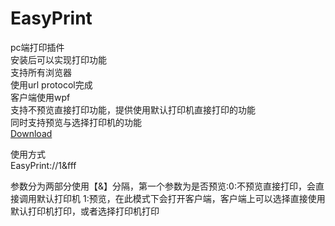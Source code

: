 # EasyPrint
pc端打印插件  
安装后可以实现打印功能  
支持所有浏览器  
使用url protocol完成  
客户端使用wpf  
支持不预览直接打印功能，提供使用默认打印机直接打印的功能  
同时支持预览与选择打印机的功能  
<a href="https://github.com/leoparddne/EasyPrint/blob/master/EasyPrint/setup.exe">Download</a>

使用方式  
EasyPrint://1&fff  

参数分为两部分使用【&】分隔，第一个参数为是否预览:0:不预览直接打印，会直接调用默认打印机    1:预览，在此模式下会打开客户端，客户端上可以选择直接使用默认打印机打印，或者选择打印机打印
